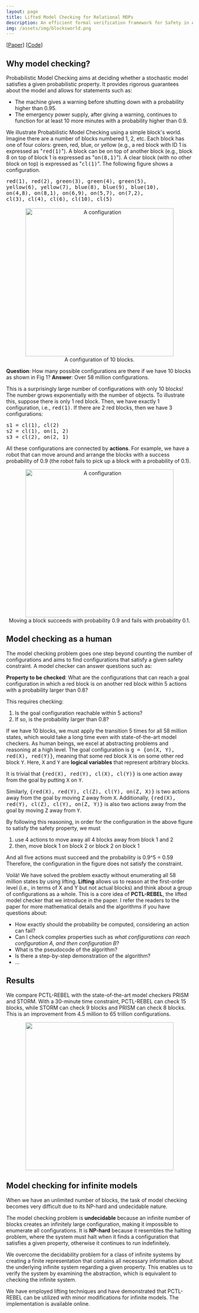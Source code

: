 ```yaml
---
layout: page
title: Lifted Model Checking for Relational MDPs
description: An efficient formal verification framework for Safety in AI
img: /assets/img/blocksworld.png
---
```


[<a href="https://link.springer.com/article/10.1007/s10994-021-06102-7" target="_blank">Paper</a>]
[<a href="https://github.com/wenchiyang/pCTL-REBEL" target="_blank">Code</a>]

## Why model checking?

Probabilistic Model Checking aims at deciding whether a stochastic model satisfies a given probabilistic property. It provides rigorous guarantees about the model and allows for statements such as:

- The machine gives a warning before shutting down with a probability higher than 0.95.
- The emergency power supply, after giving a warning, continues to function for at least 10 more minutes with a probability higher than 0.9.


We illustrate Probabilistic Model Checking using a simple block's world. Imagine there are a number of blocks numbered 1, 2, etc. 
Each block has one of four colors: green, red, blue, or yellow (e.g., a red block with ID 1 is expressed as "<tt>red(1)</tt>"). 
A block can be on top of another block (e.g., block 8 on top of block 1 is expressed as "<tt>on(8,1)</tt>"). 
A clear block (with no other block on top) is expressed as "<tt>cl(1)</tt>". 
The following figure shows a configuration.


<tt>
red(1),    red(2),    green(3), green(4), green(5), <br/>
yellow(6), yellow(7), blue(8),  blue(9),  blue(10), <br/>
on(4,8),   on(8,1),   on(6,9),  on(5,7),  on(7,2), <br/>
cl(3),     cl(4),     cl(6),    cl(10),   cl(5) <br/>
</tt>


<br/>

<center>
<img src="{{ site.baseurl }}/assets/img/blocksworld.png" alt="A configuration" width="400">
<div class="col three caption">
    A configuration of 10 blocks.
</div>
</center>

**Question**: How many possible configurations are there if we have 10 blocks as shown in Fig 1?
**Answer**: Over 58 million configurations.

This is a surprisingly large number of configurations with only 10 blocks! 
The number grows exponentially with the number of objects. 
To illustrate this, suppose there is only 1 red block. 
Then, we have exactly 1 configuration, i.e., <tt>red(1)</tt>. 
If there are 2 red blocks, then we have 3 configurations:

<tt>
s1 = cl(1), cl(2) <br/>
s2 = cl(1), on(1, 2) <br/>
s3 = cl(2), on(2, 1) <br/>
</tt>

All these configurations are connected by **actions**. 
For example, we have a robot that can move around and arrange the blocks with a 
success probability of 0.9 (the robot fails to pick up a block with a probability of 0.1).

<center>
<img src="{{ site.baseurl }}/assets/img/abstracttransition.png" alt="A configuration" width="400">
<div class="col three caption">
    Moving a block succeeds with probability 0.9 and fails with probability 0.1. 
</div>
</center>



## Model checking as a human

The model checking problem goes one step beyond counting the number of 
configurations and aims to find configurations that satisfy a given safety 
constraint. A model checker can answer questions such as:

**Property to be checked**:
What are the configurations that can reach a goal configuration in which 
a red block is on another red block within 5 actions with a probability larger 
than 0.8?

This requires checking:

1. Is the goal configuration reachable within 5 actions?
2. If so, is the probability larger than 0.8?


If we have 10 blocks, we must apply the transition 5 times for all 58 million states,
which would take a long time even with state-of-the-art model checkers. 
As human beings, we excel at abstracting problems and reasoning at a high level. 
The goal configuration is <tt>g = {on(X, Y), red(X), red(Y)}</tt>, 
meaning that some red block <tt>X</tt> is on some other red block <tt>Y</tt>. 
Here, <tt>X</tt> and <tt>Y</tt> are **logical variables** that represent arbitrary blocks.

It is trivial that <tt>{red(X), red(Y), cl(X), cl(Y)}</tt> is one action away
from the goal by putting <tt>X</tt> on <tt>Y</tt>.

Similarly, <tt>{red(X), red(Y), cl(Z), cl(Y), on(Z, X)}</tt>
is two actions away from the goal by moving <tt>Z</tt> away from <tt>X</tt>.
Additionally, <tt>{red(X), red(Y), cl(Z), cl(Y), on(Z, Y)}</tt> is also two 
actions away from the goal by moving <tt>Z</tt> away from <tt>Y</tt>.

By following this reasoning, in order for the configuration in the above 
figure to satisfy the safety property, we must

1. use 4 actions to move away all 4 blocks away from block 1 and 2
2. then, move block 1 on block 2 or block 2 on block 1


And all five actions must succeed and the probability is 0.9^5 = 0.59
Therefore, the configuration in the figure does not satisfy the constraint.



Voilà! We have solved the problem exactly without enumerating all 
58 million states by using lifting. **Lifting** allows us to reason 
at the first-order level (i.e., in terms of X and Y but not actual blocks) 
and think about a group of configurations as a whole. 
This is a core idea of **PCTL-REBEL**, the lifted model checker that we 
introduce in the paper. 
I refer the readers to the paper for more mathematical details and the 
algorithms if you have questions about:

- How exactly should the probability be computed, considering an action can fail?
- Can I check complex properties such as *what configurations can reach configuration A, and then configuration B*?
- What is the pseudocode of the algorithm?
- Is there a step-by-step demonstration of the algorithm?
- ...

## Results

We compare PCTL-REBEL with the state-of-the-art model checkers PRISM and STORM. 
With a 30-minute time constraint, PCTL-REBEL can check 15 blocks, 
while STORM can check 9 blocks and PRISM can check 8 blocks.
This is an improvement from 4.5 million to 65 trillion configurations. 

<center>
<img src="{{ site.baseurl }}/assets/img/PRISM_STORM_pCTLREBEL.png" alt="" width="400">
</center>

## Model checking for infinite models

When we have an unlimited number of blocks, the task of model checking
becomes very difficult due to its NP-hard and undecidable nature.

The model checking problem is **undecidable** because an infinite number
of blocks creates an infinitely large configuration, making it impossible
to enumerate all configurations. It is **NP-hard** because it resembles
the halting problem, where the system must halt when it finds a configuration
that satisfies a given property, otherwise it continues to run indefinitely.

We overcome the decidability problem for a class of infinite systems by 
creating a finite representation that contains all necessary information 
about the underlying infinite system regarding a given property. This enables 
us to verify the system by examining the abstraction, which is equivalent to
checking the infinite system. 

We have employed lifting techniques and have demonstrated that PCTL-REBEL 
can be utilized with minor modifications for infinite models.
The implementation is available online.


<!--
Every project has a beautiful feature shocase page. It's easy to include images, in a flexible 3-column grid format. Make your photos 1/3, 2/3, or full width.

To give your project a background in the portfolio page, just add the img tag to the front matter like so:

    ---
    layout: page
    title: Project
    description: a project with a background image
    img: /assets/img/12.jpg
    --- -->


<!-- <div class="img_row">
    <img class="col one left" src="{{ site.baseurl }}/assets/img/1.jpg" alt="" title="example image"/>
    <img class="col one left" src="{{ site.baseurl }}/assets/img/2.jpg" alt="" title="example image"/>
    <img class="col one left" src="{{ site.baseurl }}/assets/img/3.jpg" alt="" title="example image"/>
</div>
<div class="col three caption">
    Caption photos easily. On the left, a road goes through a tunnel. Middle, leaves artistically fall in a hipster photoshoot. Right, in another hipster photoshoot, a lumberjack grasps a handful of pine needles.
</div> 


<div class="img_row">
    <img class="col three left" src="{{ site.baseurl }}/assets/img/path.png" alt="logical regression" title="example image"/>
</div>
<div class="col three caption">
    Logical regression. The blocks started with an upper case letter is an abstract block, which can represent an arbitrary block.
</div> 
 -->

<!-- You can also put regular text between your rows of images. Say you wanted to write a little bit about your project before you posted the rest of the images. You describe how you toiled, sweated, *bled* for your project, and then.... you reveal it's glory in the next row of images. -->

<!-- 
<div class="img_row">
    <img class="col two left" src="{{ site.baseurl }}/assets/img/2.jpg" alt="" title="example image"/>
    <img class="col one left" src="{{ site.baseurl }}/assets/img/3.jpg" alt="" title="example image"/>
</div>
<div class="col three caption">
    You can also have artistically styled 2/3 + 1/3 images, like these.
</div>
 -->

<br/><br/>
